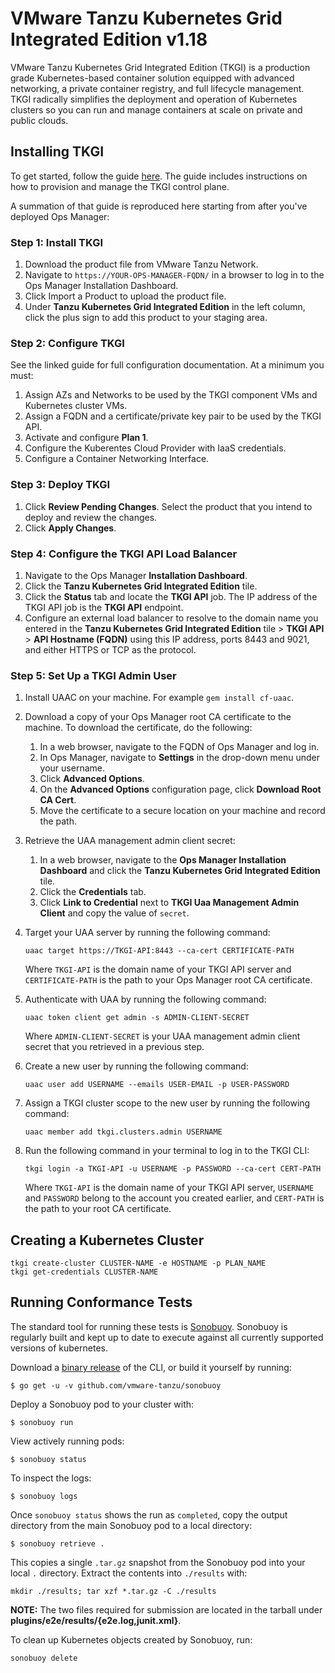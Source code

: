 # VMware Tanzu Kubernetes Grid Integrated Edition v1.18

VMware Tanzu Kubernetes Grid Integrated Edition (TKGI) is a production grade Kubernetes-based container solution equipped with advanced networking, a private container registry, and full lifecycle management. TKGI radically simplifies the deployment and operation of Kubernetes clusters so you can run and manage containers at scale on private and public clouds.

## Installing TKGI

To get started, follow the guide [here](https://docs.vmware.com/en/VMware-Tanzu-Kubernetes-Grid-Integrated-Edition/1.18/tkgi/GUID-index.html). The guide includes instructions on how to provision and manage the TKGI control plane.

A summation of that guide is reproduced here starting from after you've deployed
Ops Manager:

### Step 1: Install TKGI

1. Download the product file from VMware Tanzu Network.
2. Navigate to `https://YOUR-OPS-MANAGER-FQDN/` in a browser to log in to the
   Ops Manager Installation Dashboard.
3. Click Import a Product to upload the product file.
4. Under **Tanzu Kubernetes Grid Integrated Edition** in the left column, click the plus sign to add this
   product to your staging area.

### Step 2: Configure TKGI

See the linked guide for full configuration documentation. At a minimum you must:

1. Assign AZs and Networks to be used by the TKGI component VMs and Kubernetes
   cluster VMs.
2. Assign a FQDN and a certificate/private key pair to be used by the TKGI API.
3. Activate and configure **Plan 1**.
4. Configure the Kuberentes Cloud Provider with IaaS credentials.
5. Configure a Container Networking Interface.

### Step 3: Deploy TKGI

1. Click **Review Pending Changes**. Select the product that you intend to
   deploy and review the changes.
2. Click **Apply Changes**.

### Step 4: Configure the TKGI API Load Balancer

1. Navigate to the Ops Manager **Installation Dashboard**.
2. Click the **Tanzu Kubernetes Grid Integrated Edition** tile.
3. Click the **Status** tab and locate the **TKGI API** job. The IP address of
   the TKGI API job is the **TKGI API** endpoint.
4. Configure an external load balancer to resolve to the domain name you entered
   in the **Tanzu Kubernetes Grid Integrated Edition** tile > **TKGI API** > **API Hostname (FQDN)** using
   this IP address, ports 8443 and 9021, and either HTTPS or TCP as the protocol.

### Step 5: Set Up a TKGI Admin User

1. Install UAAC on your machine. For example `gem install cf-uaac`.

2. Download a copy of your Ops Manager root CA certificate to the machine. To
   download the certificate, do the following:
   1. In a web browser, navigate to the FQDN of Ops Manager and log in.
   2. In Ops Manager, navigate to **Settings** in the drop-down menu under your
      username.
   3. Click **Advanced Options**.
   4. On the **Advanced Options** configuration page, click **Download Root CA
      Cert**.
   5. Move the certificate to a secure location on your machine and record the
      path.

3. Retrieve the UAA management admin client secret:
   1. In a web browser, navigate to the **Ops Manager Installation Dashboard**
      and click the **Tanzu Kubernetes Grid Integrated Edition** tile.
   2. Click the **Credentials** tab.
   3. Click **Link to Credential** next to **TKGI Uaa Management Admin Client**
      and copy the value of `secret`.

4. Target your UAA server by running the following command:

   ```
   uaac target https://TKGI-API:8443 --ca-cert CERTIFICATE-PATH
   ```

   Where `TKGI-API` is the domain name of your TKGI API server and
   `CERTIFICATE-PATH` is the path to your Ops Manager root CA certificate.

5. Authenticate with UAA by running the following command:

   ```
   uaac token client get admin -s ADMIN-CLIENT-SECRET
   ```

   Where `ADMIN-CLIENT-SECRET` is your UAA management admin client secret that
   you retrieved in a previous step.

6. Create a new user by running the following command:

   ```
   uaac user add USERNAME --emails USER-EMAIL -p USER-PASSWORD
   ```

7. Assign a TKGI cluster scope to the new user by running the following command:

   ```
   uaac member add tkgi.clusters.admin USERNAME
   ```

8. Run the following command in your terminal to log in to the TKGI CLI:

   ```
   tkgi login -a TKGI-API -u USERNAME -p PASSWORD --ca-cert CERT-PATH
   ```

   Where `TKGI-API` is the domain name of your TKGI API server, `USERNAME` and
   `PASSWORD` belong to the account you created earlier, and `CERT-PATH` is the
   path to your root CA certificate.

## Creating a Kubernetes Cluster

```
tkgi create-cluster CLUSTER-NAME -e HOSTNAME -p PLAN_NAME
tkgi get-credentials CLUSTER-NAME
```

## Running Conformance Tests

The standard tool for running these tests is
[Sonobuoy](https://github.com/vmware-tanzu/sonobuoy). Sonobuoy is regularly built and
kept up to date to execute against all currently supported versions of
kubernetes.

Download a [binary release](https://github.com/vmware-tanzu/sonobuoy/releases) of the CLI, or build it yourself by running:

```
$ go get -u -v github.com/vmware-tanzu/sonobuoy
```

Deploy a Sonobuoy pod to your cluster with:

```
$ sonobuoy run
```

View actively running pods:

```
$ sonobuoy status
```

To inspect the logs:

```
$ sonobuoy logs
```

Once `sonobuoy status` shows the run as `completed`, copy the output directory from the main Sonobuoy pod to
a local directory:

```
$ sonobuoy retrieve .
```

This copies a single `.tar.gz` snapshot from the Sonobuoy pod into your local
`.` directory. Extract the contents into `./results` with:

```
mkdir ./results; tar xzf *.tar.gz -C ./results
```

**NOTE:** The two files required for submission are located in the tarball under **plugins/e2e/results/{e2e.log,junit.xml}**.

To clean up Kubernetes objects created by Sonobuoy, run:

```
sonobuoy delete
```
